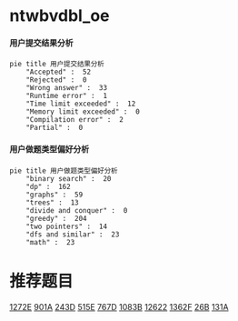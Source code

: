 # ntwbvdbl_oe

<!-- tabs:start -->



#### **用户提交结果分析**

```mermaid
pie title 用户提交结果分析
    "Accepted" :  52
    "Rejected" :  0
    "Wrong answer" :  33
    "Runtime error" :  1
    "Time limit exceeded" :  12
    "Memory limit exceeded" :  0
    "Compilation error" :  2
    "Partial" :  0
```

#### **用户做题类型偏好分析**

```mermaid
pie title 用户做题类型偏好分析
    "binary search" :  20
    "dp" :  162
    "graphs" :  59
    "trees" :  13
    "divide and conquer" :  0
    "greedy" :  204
    "two pointers" :  14
    "dfs and similar" :  23
    "math" :  23
```



<!-- tabs:end -->
# 推荐题目
[1272E](https://codeforces.com/contest/1272/problem/E)
[901A](https://codeforces.com/contest/901/problem/A)
[243D](https://codeforces.com/contest/243/problem/D)
[515E](https://codeforces.com/contest/515/problem/E)
[767D](https://codeforces.com/contest/767/problem/D)
[1083B](https://codeforces.com/contest/1083/problem/B)
[12622](https://codeforces.com/contest/1262/problem/2)
[1362F](https://codeforces.com/contest/1362/problem/F)
[26B](https://codeforces.com/contest/26/problem/B)
[131A](https://codeforces.com/contest/131/problem/A)
